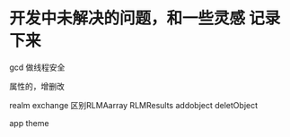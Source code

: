 # 开发中未解决的问题，和一些灵感 记录下来  
gcd 做线程安全

属性的，增删改

realm exchange 
区别RLMAarray RLMResults addobject deletObject 

app theme 
